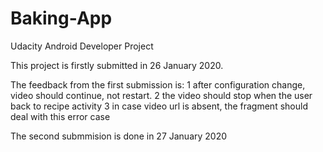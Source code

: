 # Baking-App
Udacity Android Developer Project

This project is firstly submitted in 26 January 2020. 

The feedback from the first submission is:
1 after configuration change, video should continue, not restart.
2 the video should stop when the user back to recipe activity
3 in case video url is absent, the fragment should deal with this error case

The second submmision is done in 27 January 2020
